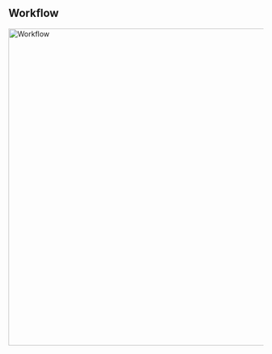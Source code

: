 ## Workflow

<img width="626" alt="Workflow" src="[https://github.com/csye6225-palsayan/.github/blob/main/workflow.jpeg](https://github.com/csye6225-palsayan/.github/blob/main/Infra.svg)">
